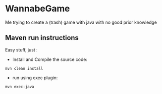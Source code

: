 # WannabeGame

Me trying to create a (trash) game with java with no good prior knowledge


## Maven run instructions

Easy stuff, just :

-  Install and Compile the source code:

```
mvn clean install
```

-  run using exec plugin:
```
mvn exec:java
```
